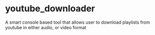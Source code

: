 # youtube_downloader
A smart console based tool that allows user to download playlists from youtube in either audio, or video format
